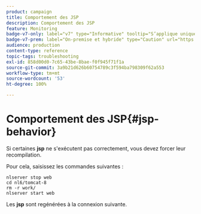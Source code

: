 ```yaml
---
product: campaign
title: Comportement des JSP
description: Comportement des JSP
feature: Monitoring
badge-v7-only: label="v7" type="Informative" tooltip="S’applique uniquement à Campaign Classic v7"
badge-v7-prem: label="On-premise et hybride" type="Caution" url="https://experienceleague.adobe.com/docs/campaign-classic/using/installing-campaign-classic/architecture-and-hosting-models/hosting-models-lp/hosting-models.html?lang=fr" tooltip="S’applique uniquement aux déploiements on-premise et hybrides"
audience: production
content-type: reference
topic-tags: troubleshooting
exl-id: 858d00d0-7c65-43be-8bae-f0f945f71f1a
source-git-commit: 3a9b21d626b60754789c3f594ba798309f62a553
workflow-type: tm+mt
source-wordcount: '53'
ht-degree: 100%

---
```


# Comportement des JSP{#jsp-behavior}



Si certaines **jsp** ne s&#39;exécutent pas correctement, vous devez forcer leur recompilation.

Pour cela, saisissez les commandes suivantes :

```
nlserver stop web
cd nl6/tomcat-8
rm -r work/
nlserver start web
```

Les **jsp** sont regénérées à la connexion suivante.
